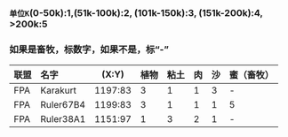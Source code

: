 
##
### `单位K`(0-50k):1,(51k-100k):2, (101k-150k):3, (151k-200k):4, >200k:5
### 如果是畜牧，标数字，如果不是，标“-”
|联盟| 名字          | (X:Y) | 植物 | 粘土 |肉 |沙  |蜜（畜牧）|
|:---| :----------- | :---:  | :---|:---|:---  |:---|:---|
|FPA|Karakurt|1197:83| 3|1|1| 3|-|
|FPA|Ruler67B4|1199:83| 3|1|1|1|5|
|FPA|Ruler38A1|1151:97 |1|3|2|1|-|



